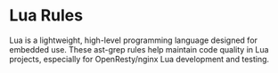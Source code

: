 # Lua Rules

Lua is a lightweight, high-level programming language designed for embedded use. These ast-grep rules help maintain code quality in Lua projects, especially for OpenResty/nginx Lua development and testing.

<!--@include: ./ngx-log-string-concat.md-->

<!--@include: ./assert-eventually-terminated.md-->